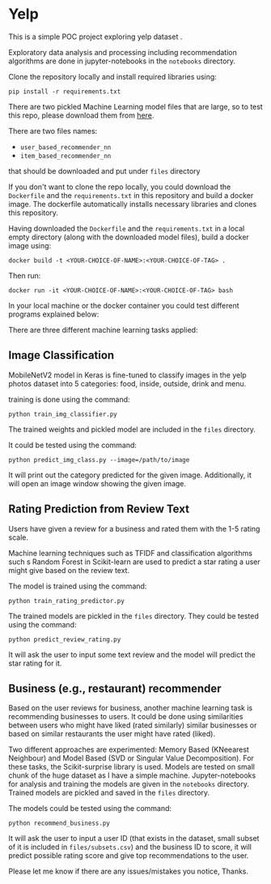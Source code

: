 # Yelp

This is a simple POC project exploring yelp dataset [](https://www.yelp.com/dataset).

Exploratory data analysis and processing including recommendation algorithms are done in jupyter-notebooks in the `notebooks` directory.

Clone the repository locally and install required libraries using:

```
pip install -r requirements.txt
```

There are two pickled Machine Learning model files that are large, so to test this repo, please download them from [here](https://seafile.cloud.uni-hannover.de/d/26b531317733439b82b4/).

There are two files names:
- `user_based_recommender_nn`
- `item_based_recommender_nn`

that should be downloaded and put under `files` directory

If you don't want to clone the repo locally, you could download the `Dockerfile` and the `requirements.txt` in this repository and build a docker image. The dockerfile automatically installs necessary libraries and clones this repository. 

Having downloaded the `Dockerfile` and the `requirements.txt` in a local empty directory (along with the downloaded model files), build a docker image using:

```
docker build -t <YOUR-CHOICE-OF-NAME>:<YOUR-CHOICE-OF-TAG> .
```

Then run:

```
docker run -it <YOUR-CHOICE-OF-NAME>:<YOUR-CHOICE-OF-TAG> bash
```

In your local machine or the docker container you could test different programs explained below:


There are three different machine learning tasks applied:

## Image Classification

MobileNetV2 model in Keras is fine-tuned to classify images in the yelp photos dataset into 5 categories: food, inside, outside, drink and menu.

training is done using the command:

```
python train_img_classifier.py
```

The trained weights and pickled model are included in the `files` directory.

It could be tested using the command:

```
python predict_img_class.py --image=/path/to/image
```

It will print out the category predicted for the given image. Additionally, it will open an image window showing the given image.

## Rating Prediction from Review Text

Users have given a review for a business and rated them with the 1-5 rating scale.

Machine learning techniques such as TFIDF and classification algorithms such s Random Forest in Scikit-learn are used to predict a star rating a user might give based on the review text.

The model is trained using the command:

```
python train_rating_predictor.py
```

The trained models are pickled in the `files` directory. They could be tested using the command:

```
python predict_review_rating.py
```

It will ask the user to input some text review and the model will predict the star rating for it.


## Business (e.g., restaurant) recommender
Based on the user reviews for business, another machine learning task is recommending businesses to users. It could be done using similarities between users who might have liked (rated similarly) similar businesses or based on similar restaurants the user might have rated (liked).

Two different approaches are experimented: Memory Based (KNeearest Neighbour) and Model Based (SVD or Singular Value Decomposition). For these tasks, the Scikit-surprise library is used. Models are tested on small chunk of the huge dataset as I have a simple machine. Jupyter-notebooks for analysis and training the models are given in the `notebooks` directory. Trained models are pickled and saved in the `files` directory.

The models could be tested using the command:

```
python recommend_business.py
```
It will ask the user to input a user ID (that exists in the dataset, small subset of it is included in `files/subsets.csv`) and the business ID to score, it will predict possible rating score and give top recommendations to the user.


Please let me know if there are any issues/mistakes you notice, Thanks.

